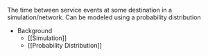 The time between service events at some destination in a simulation/network. Can be modeled using a probability distribution

- Background
	- [[Simulation]]
	- [[Probability Distribution]]